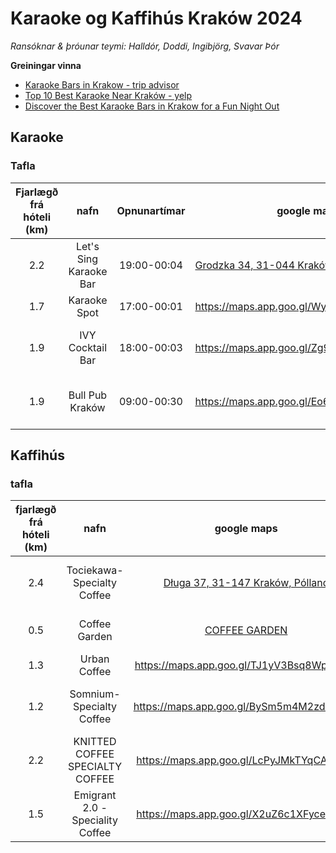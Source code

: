 # Karaoke og Kaffihús Kraków 2024

*Ransóknar & þróunar teymi: Halldór, Doddi, Ingibjörg, Svavar Þór*

**Greiningar vinna**

- [Karaoke Bars in Krakow - trip advisor](https://www.tripadvisor.com/Attractions-g274772-Activities-c20-t105-Krakow_Lesser_Poland_Province_Southern_Poland.html)
- [Top 10 Best Karaoke Near Kraków - yelp](https://www.yelp.com/search?cflt=karaoke&find_loc=Krak%C3%B3w)
- [Discover the Best Karaoke Bars in Krakow for a Fun Night Out](https://krawlthroughkrakow.com/karaoke-bars-in-krakow/?srsltid=AfmBOoo6MopjL0WJ69m7DKkVEA6SpdT-YaruHsiggBGUSDSsE_crmDAj)

## Karaoke 

### Tafla


| Fjarlægð frá hóteli (km) |          nafn          | Opnunartímar | google maps                                                  | athugasemd                                 |
| :----------------------: | :--------------------: | :----------: | ------------------------------------------------------------ | ------------------------------------------ |
|           2.2            | Let's Sing Karaoke Bar | 19:00-00:04  | [Grodzka 34, 31-044 Kraków, Pólland](https://maps.app.goo.gl/e8Qdq2anxp4XrGMh7) | Líklega gott að fara þangað á sunnudag     |
|           1.7            |      Karaoke Spot      | 17:00-00:01  | https://maps.app.goo.gl/Wyos2XAiXTGZMXFX7                    | Flop ekki fara þangað                      |
|           1.9            |    IVY Cocktail Bar    | 18:00-00:03  | https://maps.app.goo.gl/Zg9bKMgwR3fGBbKJ8                    | Rólegur og líklega gott að fara á laugadag |
|           1.9            |    Bull Pub Kraków     | 09:00-00:30  | https://maps.app.goo.gl/Eo6QuQeZQfXyjXjm8                    | Írskur Karaoke Bar. Matur á staðnum.       |

## Kaffihús

### tafla

| fjarlægð frá hóteli (km) |               nafn               |                         google maps                          | Athugasemd                                |
| :----------------------: | :------------------------------: | :----------------------------------------------------------: | ----------------------------------------- |
|           2.4            |   Tociekawa- Specialty Coffee    | [Długa 37, 31-147 Kraków, Pólland](https://maps.app.goo.gl/UFrGjNDNFnavEboy6) | Góður staður hægt að sitja á gólfinu uppi |
|           0.5            |          Coffee Garden           |  [COFFEE GARDEN](https://maps.app.goo.gl/EGzcV6k1MhCToisu9)  | Frábær staður í hipster hverfi            |
|           1.3            |           Urban Coffee           |          https://maps.app.goo.gl/TJ1yV3Bsq8WpTGJz7           | venjulegt Kaffihús                        |
|           1.2            |    Somnium- Specialty Coffee     |          https://maps.app.goo.gl/BySm5m4M2zdJtkPT9           | Góður lítil staður hinnumegin við ána     |
|           2.2            | KNITTED COFFEE SPECIALTY COFFEE  |          https://maps.app.goo.gl/LcPyJMkTYqCACL1t6           | í gamla bænum                             |
|           1.5            | Emigrant 2.0 - Speciality Coffee |          https://maps.app.goo.gl/X2uZ6c1XFycezYzYA           | hinnumegin við ána                        |
